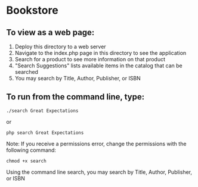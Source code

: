 # Bookstore

## To view as a web page:

1. Deploy this directory to a web server
2. Navigate to the index.php page in this directory to see the application
3. Search for a product to see more information on that product
4. "Search Suggestions" lists available items in the catalog that can be searched
5. You may search by Title, Author, Publisher, or ISBN

## To run from the command line, type:

```
./search Great Expectations
```

or

```
php search Great Expectations
```

Note: If you receive a permissions error, change the permissions with the following command:

```
chmod +x search
```

Using the command line search, you may search by Title, Author, Publisher, or ISBN
